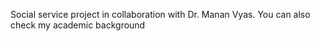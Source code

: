 Social service project in collaboration with Dr. Manan Vyas. You can also check my academic background 
